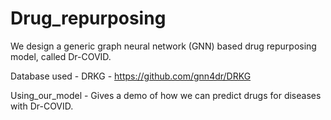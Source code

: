 # Drug_repurposing

We design a generic graph neural network (GNN) based drug repurposing model, called Dr-COVID.

Database used - DRKG - https://github.com/gnn4dr/DRKG

Using_our_model - Gives a demo of how we can predict drugs for diseases with Dr-COVID.
